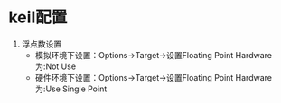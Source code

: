 # keil配置

1. 浮点数设置
   - 模拟环境下设置：Options->Target->设置Floating Point Hardware为:Not Use
   - 硬件环境下设置：Options->Target->设置Floating Point Hardware为:Use Single Point